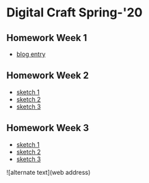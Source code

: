 # Digital Craft Spring-'20

## Homework Week 1
* [blog entry](https://portfolio.newschool.edu/anniegmildrew/2020/01/28/project/)

## Homework Week 2
* [sketch 1]()
* [sketch 2]()
* [sketch 3]()

## Homework Week 3
* [sketch 1]()
* [sketch 2]()
* [sketch 3]()

![alternate text](web address)
